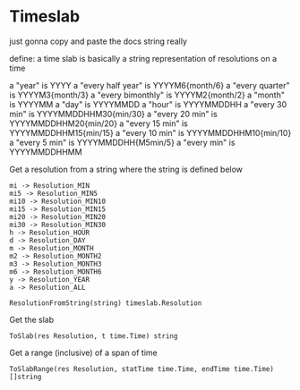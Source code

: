 # Timeslab

just gonna copy and paste the docs string really


   define: a time slab is basically a string representation of resolutions on a time

   a "year" is YYYY
   a "every half year" is YYYYM6{month/6}
   a "every quarter" is YYYYM3{month/3}
   a "every bimonthly" is YYYYM2{month/2}
   a "month" is YYYYMM
   a "day" is YYYYMMDD
   a "hour" is YYYYMMDDHH
   a "every 30 min" is YYYYMMDDHHM30{min/30}
   a "every 20 min" is YYYYMMDDHHM20{min/20}
   a "every 15 min" is YYYYMMDDHHM15{min/15}
   a "every 10 min" is YYYYMMDDHHM10{min/10}
   a "every 5 min" is YYYYMMDDHH{M5min/5}
   a "every min" is YYYYMMDDHHMM
   
Get a resolution from a string where the string is defined below

    mi -> Resolution_MIN
    mi5 -> Resolution_MIN5
    mi10 -> Resolution_MIN10
    mi15 -> Resolution_MIN15
    mi20 -> Resolution_MIN20
    mi30 -> Resolution_MIN30
    h -> Resolution_HOUR
    d -> Resolution_DAY
    m -> Resolution_MONTH
    m2 -> Resolution_MONTH2
    m3 -> Resolution_MONTH3
    m6 -> Resolution_MONTH6
    y -> Resolution_YEAR
    a -> Resolution_ALL

    ResolutionFromString(string) timeslab.Resolution
    

Get the slab

    ToSlab(res Resolution, t time.Time) string
    
Get a range (inclusive) of a span of time

    ToSlabRange(res Resolution, statTime time.Time, endTime time.Time) []string
    
 
    
    